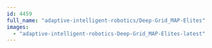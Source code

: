 ```yaml
---
id: 4459
full_name: "adaptive-intelligent-robotics/Deep-Grid_MAP-Elites"
images: 
  - "adaptive-intelligent-robotics-Deep-Grid_MAP-Elites-latest"
---
```

